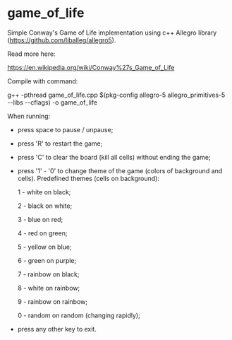 # game_of_life
Simple Conway's Game of Life implementation using c++ Allegro library (https://github.com/liballeg/allegro5).

Read more here:

https://en.wikipedia.org/wiki/Conway%27s_Game_of_Life

Compile with command:

g++ -pthread game_of_life.cpp $(pkg-config allegro-5 allegro_primitives-5 --libs --cflags) -o game_of_life

When running:
- press space to pause / unpause;
- press 'R' to restart the game;
- press 'C' to clear the board (kill all cells) without ending the game;
- press '1' - '0' to change theme of the game (colors of background and cells). Predefined themes (cells on background):

  1 - white on black;

  2 - black on white;

  3 - blue on red;

  4 - red on green;

  5 - yellow on blue;

  6 - green on purple;

  7 - rainbow on black;

  8 - white on rainbow;

  9 - rainbow on rainbow;

  0 - random on random (changing rapidly);
  
- press any other key to exit.
